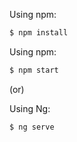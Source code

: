 
Using npm:
```bash
$ npm install
```
Using npm:
```bash
$ npm start
```

(or)

Using Ng:
```bash
$ ng serve
```

